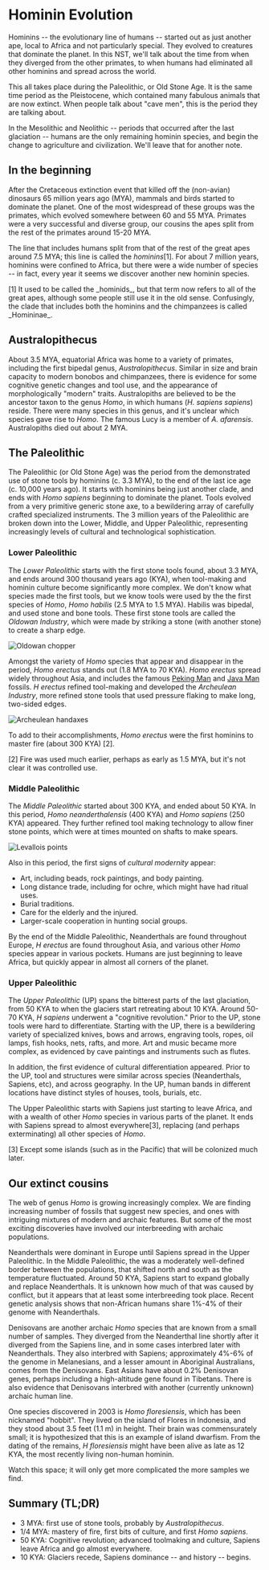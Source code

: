 Hominin Evolution
=================

Hominins -- the evolutionary line of humans -- started out as just another ape,
local to Africa and not particularly special.  They evolved to creatures that
dominate the planet.  In this NST, we'll talk about the time from when they
diverged from the other primates, to when humans had eliminated all other
hominins and spread across the world.

This all takes place during the Paleolithic, or Old Stone Age.  It is the same
time period as the Pleistocene, which contained many fabulous animals that are
now extinct.  When people talk about "cave men", this is the period they are
talking about.

In the Mesolithic and Neolithic -- periods that occurred after the last
glaciation -- humans are the only remaining hominin species, and begin the
change to agriculture and civilization.  We'll leave that for another note.

In the beginning
----------------
After the Cretaceous extinction event that killed off the (non-avian) dinosaurs
65 million years ago (MYA), mammals and birds started to dominate the planet.
One of the most widespread of these groups was the primates, which evolved
somewhere between 60 and 55 MYA.   Primates were a very successful and diverse
group, our cousins the apes split from the rest of the primates around 15-20 MYA.

The line that includes humans split from that of the rest of the great apes
around 7.5 MYA; this line is called the _hominins_[1].  For about 7 million years,
hominins were confined to Africa, but there were a wide number of species -- in
fact, every year it seems we discover another new hominin species.

<footnote>
[1] It used to be called the _hominids_, but that term now refers to all of the
great apes, although some people still use it in the old sense.  Confusingly,
the clade that includes both the hominins and the chimpanzees
is called _Homininae_.
</footnote>

Australopithecus
-----------------
About 3.5 MYA, equatorial Africa was home to a variety of
primates, including the first bipedal genus, _Australopithecus_.  Similar in
size and brain capacity to modern bonobos and chimpanzees, there is evidence
for some cognitive genetic changes and tool use, and the appearance of
morphologically "modern" traits.  Australopiths are believed to be the ancestor
taxon to the genus _Homo_, in which humans (_H. sapiens sapiens_) reside.  There
were many species in this genus, and it's unclear which species gave rise to
_Homo_.  The famous Lucy is a member of _A. afarensis_.  Australopiths died
out about 2 MYA.

The Paleolithic
---------------
The Paleolithic (or Old Stone Age) was the period from the demonstrated use of
stone tools by hominins (c. 3.3 MYA), to the end of the last ice age (c. 10,000
years ago).  It starts with hominins being just another clade, and ends with
_Homo sapiens_ beginning to dominate the planet.  Tools evolved from a very
primitive generic stone axe, to a bewildering array of carefully crafted
specialized instruments. The 3 million years of the Paleolithic are broken down
into the Lower, Middle, and Upper Paleolithic, representing increasingly levels
of cultural and technological sophistication.

### Lower Paleolithic
The _Lower Paleolithic_ starts with the first stone tools found, about 3.3 MYA,
and ends around 300 thousand years ago (KYA), when tool-making and hominin
culture become significantly more complex.  We don't know what species made the
first tools, but we know tools were used by the the first species of _Homo_,
_Homo habilis_ (2.5 MYA to 1.5 MYA).  Habilis was bipedal, and used stone and
bone tools.  These first stone tools are called the _Oldowan Industry_, which
were made by striking a stone (with another stone) to create a sharp edge.

![Oldowan chopper][OldowanChopper]

Amongst the variety of _Homo_ species that appear and disappear in the period,
_Homo erectus_ stands out (1.8 MYA to 70 KYA).  _Homo erectus_
spread widely throughout Asia, and includes the famous
[Peking Man][PekingMan] and
[Java Man][JavaMan] fossils.
_H erectus_ refined tool-making and developed the _Archeulean Industry_, more
refined stone tools that used pressure flaking to make long, two-sided edges.

![Archeulean handaxes][ArcheuleanHandaxe]

To add to their accomplishments, _Homo erectus_ were the first hominins to
master fire (about 300 KYA) [2].

<footnote>
[2] Fire was used much earlier, perhaps as early as 1.5 MYA, but it's not clear
it was controlled use.
</footnote>


### Middle Paleolithic
The _Middle Paleolithic_ started about 300 KYA, and ended about 50 KYA.  In
this period, _Homo neanderthalensis_ (400 KYA) and _Homo sapiens_ (250 KYA)
appeared.  They further refined tool making technology to allow finer stone
points, which were at times mounted on shafts to make spears.

![Levallois points][LevalloisPoints]

Also in this period, the first signs of _cultural modernity_ appear:

* Art, including beads, rock paintings, and body painting.
* Long distance trade, including for ochre, which might have had ritual uses.
* Burial traditions.
* Care for the elderly and the injured.
* Larger-scale cooperation in hunting social groups.

By the end of the Middle Paleolithic, Neanderthals are found throughout Europe,
_H erectus_ are found throughout Asia, and various other _Homo_ species appear
in various pockets.  Humans are just beginning to leave Africa, but quickly
appear in almost all corners of the planet.   

### Upper Paleolithic
The _Upper Paleolithic_ (UP) spans the bitterest parts of the last glaciation,
from 50 KYA to when the glaciers start retreating about 10 KYA.  Around 50-70
KYA, _H sapiens_ underwent a "cognitive revolution."  Prior to the UP, stone
tools were hard to differentiate.  Starting with the UP, there is a bewildering
variety of specialized knives, bows and arrows, engraving tools, ropes, oil
lamps, fish hooks, nets, rafts, and more.  Art and music became more complex, as
evidenced by cave paintings and instruments such as flutes.

In addition, the first evidence of cultural differentiation appeared.  Prior to
the UP, tool and structures were similar across species (Neanderthals, Sapiens,
etc), and across geography.  In the UP, human bands in different locations have
distinct styles of houses, tools, burials, etc.

The Upper Paleolithic starts with Sapiens just starting to leave Africa, and
with a wealth of other _Homo_ species in various parts of the planet.  It ends
with Sapiens spread to almost everywhere[3], replacing (and perhaps
exterminating) all other species of _Homo_.

<footnote>
[3] Except some islands (such as in the Pacific) that will be colonized much
later.
</footnote>

Our extinct cousins
-------------------

The web of genus _Homo_ is growing increasingly complex.  We are finding
increasing number of fossils that suggest new species, and ones with intriguing
mixtures of modern and archaic features.  But some of the most exciting
discoveries have involved our interbreeding with archaic populations.

Neanderthals were dominant in Europe until Sapiens spread in the Upper Paleolithic.
In the Middle Paleolithic, the was a moderately well-defined border between the
populations, that shifted north and south as the temperature fluctuated.
Around 50 KYA, Sapiens start to expand globally and replace Neanderthals.  It is
unknown how much of that was caused by conflict, but it appears that at least
some interbreeding took place.  Recent genetic analysis shows that non-African
humans share 1%-4% of their genome with Neanderthals.

Denisovans are another archaic _Homo_ species that are known from a small number
of samples.  They diverged from the Neanderthal line shortly after it diverged
from the Sapiens line, and in some cases interbred later with Neanderthals.  They
also interbred with Sapiens; approximately 4%-6% of the genome in Melanesians,
and a lesser amount in Aboriginal Australians, comes from the Denisovans.  East
Asians have about 0.2% Denisovan genes, perhaps including a high-altitude gene
found in Tibetans.  There is also evidence that Denisovans interbred with another
(currently unknown) archaic human line.

One species discovered in 2003 is _Homo floresiensis_, which has been nicknamed
"hobbit".  They lived on the island of Flores in Indonesia, and they stood about
3.5 feet (1.1 m) in height.  Their brain was commensurately small; it is
hypothesized that this is an example of island dwarfism.  From the dating of
the remains, _H floresiensis_ might have been alive as late as 12 KYA, the most
recently living non-human hominin.

Watch this space; it will only get more complicated the more samples we find.

Summary (TL;DR)
---------------

* 3 MYA: first use of stone tools, probably by _Australopithecus_.
* 1/4 MYA: mastery of fire, first bits of culture, and first _Homo sapiens_.
* 50 KYA: Cognitive revolution; advanced toolmaking and culture, Sapiens leave
  Africa and go almost everywhere.
* 10 KYA: Glaciers recede, Sapiens dominance -- and history -- begins.


[PekingMan]: https://en.wikipedia.org/wiki/Peking_Man
[JavaMan]: https://en.wikipedia.org/wiki/Java_Man

[OldowanChopper]: https://upload.wikimedia.org/wikipedia/commons/thumb/d/de/Pierre_taill%C3%A9e_Melka_Kunture_%C3%89thiopie_fond.jpg/289px-Pierre_taill%C3%A9e_Melka_Kunture_%C3%89thiopie_fond.jpg "Oldowan choppers, from Wikipedia"

[ArcheuleanHandaxe]: https://upload.wikimedia.org/wikipedia/commons/thumb/8/87/Biface_Cintegabelle_MHNT_PRE_2009.0.201.1_V2.jpg/320px-Biface_Cintegabelle_MHNT_PRE_2009.0.201.1_V2.jpg "Archeulean handaxes, from Wikipedia"

[LevalloisPoints]: https://upload.wikimedia.org/wikipedia/commons/thumb/5/59/Pointe_levallois_Beuzeville_MHNT_PRE.2009.0.203.2.jpg/320px-Pointe_levallois_Beuzeville_MHNT_PRE.2009.0.203.2.jpg "Levallois points, from Wikipedia"
